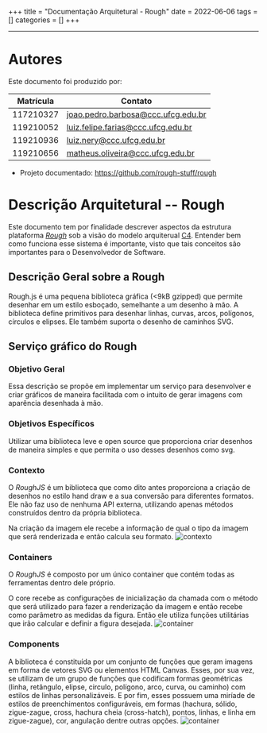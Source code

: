 +++
title = "Documentação Arquitetural - Rough"
date = 2022-06-06
tags = []
categories = []
+++

---

# Autores

Este documento foi produzido por:

| Matrícula | Contato                            |
| --------- | ---------------------------------- |
| 117210327 | joao.pedro.barbosa@ccc.ufcg.edu.br |
| 119210052 | luiz.felipe.farias@ccc.ufcg.edu.br |
| 119210936 | luiz.nery@ccc.ufcg.edu.br          |
| 119210656 | matheus.oliveira@ccc.ufcg.edu.br   |

- Projeto documentado: https://github.com/rough-stuff/rough

# Descrição Arquitetural -- Rough

Este documento tem por finalidade descrever aspectos da estrutura plataforma [_Rough_](https://roughjs.com/) sob a visão do modelo arquiterual [C4](https://c4model.com/). Entender bem como funciona esse sistema é importante, visto que tais conceitos são importantes para o Desenvolvedor de Software.

## Descrição Geral sobre a Rough

Rough.js é uma pequena biblioteca gráfica (<9kB gzipped) que permite desenhar em um estilo esboçado, semelhante a um desenho à mão. A biblioteca define primitivos para desenhar linhas, curvas, arcos, polígonos, círculos e elipses. Ele também suporta o desenho de caminhos SVG.

## Serviço gráfico do Rough

### Objetivo Geral

Essa descrição se propõe em implementar um serviço para desenvolver e criar gráficos de maneira facilitada com o intuito de gerar imagens com aparência desenhada à mão.

### Objetivos Específicos

Utilizar uma biblioteca leve e open source que proporciona criar desenhos de maneira simples e que permita o uso desses desenhos como svg.

### Contexto

O _RoughJS_ é um biblioteca que como dito antes proporciona a criação de desenhos no estilo hand draw e a sua conversão para diferentes formatos.
Ele não faz uso de nenhuma API externa, utilizando apenas métodos construídos dentro da própria biblioteca.

Na criação da imagem ele recebe a informação de qual o tipo da imagem que será renderizada e então calcula seu formato.
![contexto](/roughjs/context.png)

### Containers

O _RoughJS_ é composto por um único container que contém todas as ferramentas dentro dele próprio.

O core recebe as configurações de inicialização da chamada com o método que será utilizado para fazer a renderização da imagem e então recebe como parâmetro as medidas da figura.
Então ele utiliza funções utilitárias que irão calcular e definir a figura desejada.
![container](/roughjs/containers.png)

### Components

A biblioteca é constituída por um conjunto de funções que geram imagens em forma de vetores SVG ou elementos HTML Canvas. Esses, por sua vez, se utilizam de um grupo de funções que codificam formas geométricas (linha, retângulo, elipse, circulo, polígono, arco, curva, ou caminho) com estilos de linhas personalizáveis. E por fim, esses possuem uma miríade de estilos de preenchimentos configuráveis, em formas (hachura, sólido, zigue-zague, cross, hachura cheia (cross-hatch), pontos, linhas, e linha em zigue-zague), cor, angulação dentre outras opções.
![container](/roughjs/components.png)
